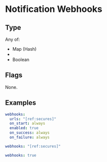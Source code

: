 # Notification Webhooks



## Type

Any of:

* Map (Hash)
* 
* Boolean

## Flags

None.


## Examples

```yaml
webhooks:
  urls: "[ref:secures]"
  on_start: always
  enabled: true
  on_success: always
  on_failure: always
```

```yaml
webhooks: "[ref:secures]"

```

```yaml
webhooks: true

```
